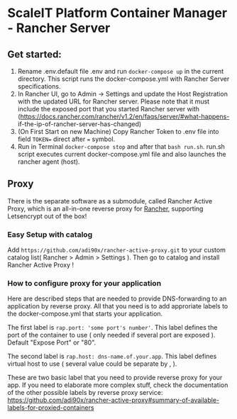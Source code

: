 # ScaleIT Platform Container Manager - Rancher Server

## Get started:
1. Rename .env.default file .env and run `docker-compose up` in the current directory. This script runs the docker-compose.yml with 
Rancher Server specifications. 
2. In Rancher UI, go to Admin -> Settings and update the Host Registration
 with the updated URL for Rancher server. Please note that it must include
 the exposed port that you started Rancher server with
 (https://docs.rancher.com/rancher/v1.2/en/faqs/server/#what-happens-
if-the-ip-of-rancher-server-has-changed)
3. (On First Start on new Machine) Copy Rancher Token to .env file into field `TOKEN=` direct after `=` symbol.
4. Run in Terminal `docker-compose stop` and after that `bash run.sh`. run.sh script executes current docker-compose.yml file and also launches the rancher agent (host). 

## Proxy
There is the separate software as a submodule, called Rancher Active Proxy, which is an all-in-one reverse proxy for [Rancher](http://rancher.com), supporting Letsencrypt out of the box!

### Easy Setup with catalog
Add `https://github.com/adi90x/rancher-active-proxy.git` to your custom catalog list( Rancher > Admin > Settings ).
Then go to catalog and install Rancher Active Proxy !

### How to configure proxy for your application
Here are described steps that are needed to provide DNS-forwarding to an application by reverse proxy.
All that you need is to add approriate labels to the docker-compose.yml 
that starts your application. 

The first label is `rap.port: 'some port's number'`. This label defines the port of the container to use ( only needed if several port are exposed ). Default "Expose Port" or "80".

The second label is `rap.host: dns-name.of.your.app`. This label defines virtual host to use ( several value could be separate by , ).

These are two basic label that you need to provide reverse proxy for your app. If you need to elaborate more complex stuff, check the documentation of the other possible labels by reverse proxy service: https://github.com/adi90x/rancher-active-proxy#summary-of-available-labels-for-proxied-containers 
